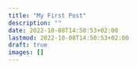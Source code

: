```yaml
---
title: "My First Post"
description: ""
date: 2022-10-08T14:50:53+02:00
lastmod: 2022-10-08T14:50:53+02:00
draft: true
images: []
---
```

